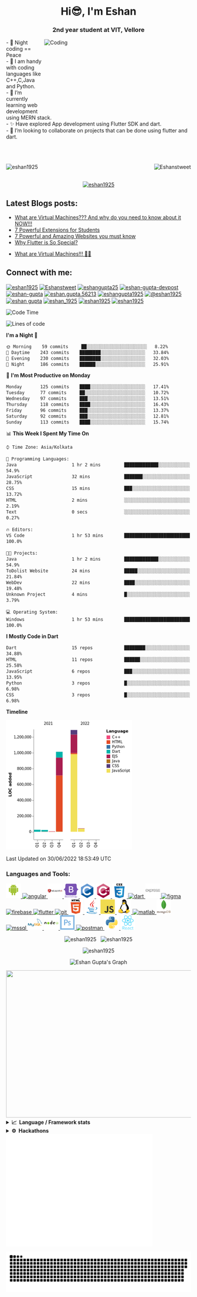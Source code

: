 
<h1 align="center">Hi😎, I'm Eshan</h1>
<h3 align="center">2nd year student at VIT, Vellore</h3>
<img align="right" alt="Coding" width="400" height="200" class="rounded-corners" src="https://user-images.githubusercontent.com/78701779/118412678-f2486300-b6b8-11eb-9178-cd75230ad8a5.gif">
- 👀 Night coding == Peace <br>
- 🤠 I am handy with coding languages like C++,C,Java and Python. <br>
- 🌱 I’m currently learning web development using MERN stack. <br>
- ✨ Have explored App development using Flutter SDK and dart. <br>
- 💞️ I’m looking to collaborate on projects that can be done using flutter and dart. <br><br><br><br>

<p > <img src="https://komarev.com/ghpvc/?username=eshan1925&label=Profile%20views&color=0e75b6&style=flat" alt="eshan1925" align="left" height=27px width=130px />  <a href="https://twitter.com/Eshanstweet" target="blank"><img src="https://img.shields.io/twitter/follow/Eshanstweet?logo=twitter&style=for-the-badge" alt="Eshanstweet" align="right" /></a> </p><br><br>

<p align="center" > <a href="https://github.com/ryo-ma/github-profile-trophy"><img src="https://github-profile-trophy.vercel.app/?username=eshan1925&row=1&column=7&margin-w=15&margin-h=15&theme=onedark" alt="eshan1925" /></a> </p>

## Latest Blogs posts:
<!-- BLOG-POST-LIST:START -->
- [What are Virtual Machines??? And why do you need to know about it NOW!!!](https://medium.com/@eshan1925/what-are-virtual-machines-and-why-do-you-need-to-know-about-it-now-e525c37aae2c?source=rss-84d241930f27------2)
- [7 Powerful Extensions for Students](https://medium.com/adg-vit/7-powerful-extensions-for-students-5017b267905e?source=rss-84d241930f27------2)
- [7 Powerful and Amazing Websites you must know](https://medium.com/nerd-for-tech/7-powerful-and-amazing-websites-you-must-know-9e7de9c142d3?source=rss-84d241930f27------2)
- [Why Flutter is So Special?](https://medium.com/@eshan1925/why-flutter-is-so-special-605a89ebb142?source=rss-84d241930f27------2)
<!-- BLOG-POST-LIST:END -->
- <a href="https://medium.com/@eshan1925/what-are-virtual-machines-and-why-do-you-need-to-know-about-it-now-e525c37aae2c" target="blank"> What are Virtual Machines!!! 👨‍💻</a><br>
<h2 align="left">Connect with me:</h3>
<p align="left">
<a href="https://dev.to/eshan1925" target="blank"><img align="center" src="https://cdn.jsdelivr.net/npm/simple-icons@3.0.1/icons/dev-dot-to.svg" alt="eshan1925" height="30" width="40" /></a>
<a href="https://twitter.com/Eshanstweet" target="blank"><img align="center" src="https://raw.githubusercontent.com/rahuldkjain/github-profile-readme-generator/master/src/images/icons/Social/twitter.svg" alt="Eshanstweet" height="30" width="40" /></a>
<a href="https://linkedin.com/in/eshangupta25" target="blank"><img align="center" src="https://raw.githubusercontent.com/rahuldkjain/github-profile-readme-generator/master/src/images/icons/Social/linked-in-alt.svg" alt="eshangupta25" height="30" width="40" /></a>
<a href="https://devpost.com/eshan1925" target="blank"><img align="center" src="https://www.clipartmax.com/png/middle/231-2318034_slack-devpost-devpost-logo.png" alt="eshan-gupta-devpost" height="30" width="40" /></a>
<a href="https://stackoverflow.com/users/16106456/eshan-gupta" target="blank"><img align="center" src="https://raw.githubusercontent.com/rahuldkjain/github-profile-readme-generator/master/src/images/icons/Social/stack-overflow.svg" alt="eshan-gupta" height="30" width="40" /></a>
<a href="https://fb.com/eshan.gupta.56213" target="blank"><img align="center" src="https://raw.githubusercontent.com/rahuldkjain/github-profile-readme-generator/master/src/images/icons/Social/facebook.svg" alt="eshan.gupta.56213" height="30" width="40" /></a>
<a href="https://instagram.com/eshangupta1925" target="blank"><img align="center" src="https://raw.githubusercontent.com/rahuldkjain/github-profile-readme-generator/master/src/images/icons/Social/instagram.svg" alt="eshangupta1925" height="30" width="40" /></a>
<a href="https://medium.com/@eshan1925" target="blank"><img align="center" src="https://raw.githubusercontent.com/rahuldkjain/github-profile-readme-generator/master/src/images/icons/Social/medium.svg" alt="@eshan1925" height="30" width="40" /></a>
<a href="https://www.youtube.com/channel/UCsHsGg1IQCBBNpHw8K6PkWQ" target="blank"><img align="center" src="https://raw.githubusercontent.com/rahuldkjain/github-profile-readme-generator/master/src/images/icons/Social/youtube.svg" alt="eshan gupta" height="30" width="40" /></a>
<a href="https://www.codechef.com/users/eshan_1925" target="blank"><img align="center" src="https://cdn.jsdelivr.net/npm/simple-icons@3.1.0/icons/codechef.svg" alt="eshan_1925" height="30" width="40" /></a>
<a href="https://www.hackerrank.com/eshan1925" target="blank"><img align="center" src="https://raw.githubusercontent.com/rahuldkjain/github-profile-readme-generator/master/src/images/icons/Social/hackerrank.svg" alt="eshan1925" height="30" width="40" /></a>
<a href="https://www.leetcode.com/eshan1925" target="blank"><img align="center" src="https://raw.githubusercontent.com/rahuldkjain/github-profile-readme-generator/master/src/images/icons/Social/leet-code.svg" alt="eshan1925" height="30" width="40" /></a>
</p>

<!--START_SECTION:waka-->
![Code Time](http://img.shields.io/badge/Code%20Time-204%20hrs%2018%20mins-blue)

![Lines of code](https://img.shields.io/badge/From%20Hello%20World%20I%27ve%20Written-2%20Million%20lines%20of%20code-blue)

**I'm a Night 🦉** 

```text
🌞 Morning    59 commits     ██░░░░░░░░░░░░░░░░░░░░░░░   8.22% 
🌆 Daytime    243 commits    ████████░░░░░░░░░░░░░░░░░   33.84% 
🌃 Evening    230 commits    ████████░░░░░░░░░░░░░░░░░   32.03% 
🌙 Night      186 commits    ██████░░░░░░░░░░░░░░░░░░░   25.91%

```
📅 **I'm Most Productive on Monday** 

```text
Monday       125 commits    ████░░░░░░░░░░░░░░░░░░░░░   17.41% 
Tuesday      77 commits     ██░░░░░░░░░░░░░░░░░░░░░░░   10.72% 
Wednesday    97 commits     ███░░░░░░░░░░░░░░░░░░░░░░   13.51% 
Thursday     118 commits    ████░░░░░░░░░░░░░░░░░░░░░   16.43% 
Friday       96 commits     ███░░░░░░░░░░░░░░░░░░░░░░   13.37% 
Saturday     92 commits     ███░░░░░░░░░░░░░░░░░░░░░░   12.81% 
Sunday       113 commits    ████░░░░░░░░░░░░░░░░░░░░░   15.74%

```


📊 **This Week I Spent My Time On** 

```text
⌚︎ Time Zone: Asia/Kolkata

💬 Programming Languages: 
Java                     1 hr 2 mins         █████████████░░░░░░░░░░░░   54.9% 
JavaScript               32 mins             ███████░░░░░░░░░░░░░░░░░░   28.75% 
CSS                      15 mins             ███░░░░░░░░░░░░░░░░░░░░░░   13.72% 
HTML                     2 mins              ░░░░░░░░░░░░░░░░░░░░░░░░░   2.19% 
Text                     0 secs              ░░░░░░░░░░░░░░░░░░░░░░░░░   0.27%

🔥 Editors: 
VS Code                  1 hr 53 mins        █████████████████████████   100.0%

🐱‍💻 Projects: 
Java                     1 hr 2 mins         █████████████░░░░░░░░░░░░   54.9% 
ToDolist Website         24 mins             █████░░░░░░░░░░░░░░░░░░░░   21.84% 
WebDev                   22 mins             ████░░░░░░░░░░░░░░░░░░░░░   19.48% 
Unknown Project          4 mins              █░░░░░░░░░░░░░░░░░░░░░░░░   3.79%

💻 Operating System: 
Windows                  1 hr 53 mins        █████████████████████████   100.0%

```

**I Mostly Code in Dart** 

```text
Dart                     15 repos            ████████░░░░░░░░░░░░░░░░░   34.88% 
HTML                     11 repos            ██████░░░░░░░░░░░░░░░░░░░   25.58% 
JavaScript               6 repos             ███░░░░░░░░░░░░░░░░░░░░░░   13.95% 
Python                   3 repos             █░░░░░░░░░░░░░░░░░░░░░░░░   6.98% 
CSS                      3 repos             █░░░░░░░░░░░░░░░░░░░░░░░░   6.98%

```


**Timeline**

![Chart not found](https://raw.githubusercontent.com/eshan1925/eshan1925/main/charts/bar_graph.png) 


 Last Updated on 30/06/2022 18:53:49 UTC
<!--END_SECTION:waka-->

<h3 align="left">Languages and Tools:</h3>
<p align="left"> <a href="https://developer.android.com" target="_blank"> <img src="https://raw.githubusercontent.com/devicons/devicon/master/icons/android/android-original-wordmark.svg" alt="android" width="40" height="40"/> </a> <a href="https://angular.io" target="_blank"> <img src="https://angular.io/assets/images/logos/angular/angular.svg" alt="angular" width="40" height="40"/> </a> <a href="https://angular.io" target="_blank"> <img src="https://raw.githubusercontent.com/devicons/devicon/master/icons/angularjs/angularjs-original-wordmark.svg" alt="angularjs" width="40" height="40"/> </a> <a href="https://getbootstrap.com" target="_blank"> <img src="https://raw.githubusercontent.com/devicons/devicon/master/icons/bootstrap/bootstrap-plain-wordmark.svg" alt="bootstrap" width="40" height="40"/> </a> <a href="https://www.cprogramming.com/" target="_blank"> <img src="https://raw.githubusercontent.com/devicons/devicon/master/icons/c/c-original.svg" alt="c" width="40" height="40"/> </a> <a href="https://www.w3schools.com/cpp/" target="_blank"> <img src="https://raw.githubusercontent.com/devicons/devicon/master/icons/cplusplus/cplusplus-original.svg" alt="cplusplus" width="40" height="40"/> </a> <a href="https://www.w3schools.com/css/" target="_blank"> <img src="https://raw.githubusercontent.com/devicons/devicon/master/icons/css3/css3-original-wordmark.svg" alt="css3" width="40" height="40"/> </a> <a href="https://dart.dev" target="_blank"> <img src="https://www.vectorlogo.zone/logos/dartlang/dartlang-icon.svg" alt="dart" width="40" height="40"/> </a> <a href="https://expressjs.com" target="_blank"> <img src="https://raw.githubusercontent.com/devicons/devicon/master/icons/express/express-original-wordmark.svg" alt="express" width="40" height="40"/> </a> <a href="https://www.figma.com/" target="_blank"> <img src="https://www.vectorlogo.zone/logos/figma/figma-icon.svg" alt="figma" width="40" height="40"/> </a> <a href="https://firebase.google.com/" target="_blank"> <img src="https://www.vectorlogo.zone/logos/firebase/firebase-icon.svg" alt="firebase" width="40" height="40"/> </a> <a href="https://flutter.dev" target="_blank"> <img src="https://www.vectorlogo.zone/logos/flutterio/flutterio-icon.svg" alt="flutter" width="40" height="40"/> </a> <a href="https://git-scm.com/" target="_blank"> <img src="https://www.vectorlogo.zone/logos/git-scm/git-scm-icon.svg" alt="git" width="40" height="40"/> </a> <a href="https://www.w3.org/html/" target="_blank"> <img src="https://raw.githubusercontent.com/devicons/devicon/master/icons/html5/html5-original-wordmark.svg" alt="html5" width="40" height="40"/> </a> <a href="https://www.java.com" target="_blank"> <img src="https://raw.githubusercontent.com/devicons/devicon/master/icons/java/java-original.svg" alt="java" width="40" height="40"/> </a> <a href="https://developer.mozilla.org/en-US/docs/Web/JavaScript" target="_blank"> <img src="https://raw.githubusercontent.com/devicons/devicon/master/icons/javascript/javascript-original.svg" alt="javascript" width="40" height="40"/> </a> <a href="https://www.linux.org/" target="_blank"> <img src="https://raw.githubusercontent.com/devicons/devicon/master/icons/linux/linux-original.svg" alt="linux" width="40" height="40"/> </a> <a href="https://www.mathworks.com/" target="_blank"> <img src="https://upload.wikimedia.org/wikipedia/commons/2/21/Matlab_Logo.png" alt="matlab" width="40" height="40"/> </a> <a href="https://www.mongodb.com/" target="_blank"> <img src="https://raw.githubusercontent.com/devicons/devicon/master/icons/mongodb/mongodb-original-wordmark.svg" alt="mongodb" width="40" height="40"/> </a> <a href="https://www.microsoft.com/en-us/sql-server" target="_blank"> <img src="https://www.svgrepo.com/show/303229/microsoft-sql-server-logo.svg" alt="mssql" width="40" height="40"/> </a> <a href="https://www.mysql.com/" target="_blank"> <img src="https://raw.githubusercontent.com/devicons/devicon/master/icons/mysql/mysql-original-wordmark.svg" alt="mysql" width="40" height="40"/> </a> <a href="https://nodejs.org" target="_blank"> <img src="https://raw.githubusercontent.com/devicons/devicon/master/icons/nodejs/nodejs-original-wordmark.svg" alt="nodejs" width="40" height="40"/> </a> <a href="https://www.photoshop.com/en" target="_blank"> <img src="https://raw.githubusercontent.com/devicons/devicon/master/icons/photoshop/photoshop-line.svg" alt="photoshop" width="40" height="40"/> </a> <a href="https://postman.com" target="_blank"> <img src="https://www.vectorlogo.zone/logos/getpostman/getpostman-icon.svg" alt="postman" width="40" height="40"/> </a> <a href="https://www.python.org" target="_blank"> <img src="https://raw.githubusercontent.com/devicons/devicon/master/icons/python/python-original.svg" alt="python" width="40" height="40"/> </a> <a href="https://reactjs.org/" target="_blank"> <img src="https://raw.githubusercontent.com/devicons/devicon/master/icons/react/react-original-wordmark.svg" alt="react" width="40" height="40"/> </a> </p>


<p align="center"><img  src="https://github-readme-streak-stats.herokuapp.com/?user=eshan1925&" alt="eshan1925" height=200px width=400px/>&nbsp;&nbsp;&nbsp;<img  src="https://github-readme-stats.vercel.app/api?username=eshan1925&show_icons=true&locale=en" alt="eshan1925" height=200px width=400px/></p>
<p align="center"><img src="https://github-readme-stats.vercel.app/api/top-langs?username=eshan1925&show_icons=true&locale=en&layout=compact" alt="eshan1925" /></p>

<p align="center">
  <img a;ign="center" src="https://activity-graph.herokuapp.com/graph?username=eshan1925&theme=react-dark" alt="Eshan Gupta's Graph">
</p>

<div align=center><img src="https://wakatime.com/share/@ESHAN1925/01c93c5d-e14b-41d6-82ac-84ed44e1bf3d.svg" height=400px width=4200px></div>
<details>
  <summary><b>📈&nbsp;&nbsp;Language&nbsp;/&nbsp;Framework stats</b></summary>
  <br/>
    <p align="center">
  <a href='https://profile.codersrank.io/user/eshan1925/'>
  <img src='https://cr-skills-chart-widget.azurewebsites.net/api/api?username=eshan1925' height= 420px width= 700px>
  </a>
    </p>

</details>

<details>
  <summary><b>⚙️&nbsp;&nbsp;Hackathons</b></summary>
  <br/>
    <p align="center">
  <a href='https://devpost.com/eshan1925/challenges'>
  <img src='https://idemoed.vercel.app/api/wall?username=eshan1925'>
  </a>
    </p>

</details>

<img align="center" src="/github-metrics.svg" alt="Metrics" width="400">

<p align="center">
   <img src="https://github.com/eshan1925/eshan1925/blob/output/github-contribution-grid-snake.svg" alt="snake">
</p>

  

 
